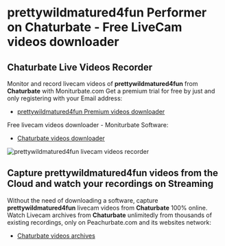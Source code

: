 # prettywildmatured4fun Performer on Chaturbate - Free LiveCam videos downloader

## Chaturbate Live Videos Recorder

Monitor and record livecam videos of **prettywildmatured4fun** from **Chaturbate** with Moniturbate.com
Get a premium trial for free by just and only registering with your Email address:
* [prettywildmatured4fun Premium videos downloader](https://moniturbate.com/request-demo-licence-key.html)

Free livecam videos downloader - Moniturbate Software:
* [Chaturbate videos downloader](https://moniturbate.com/moniturbate-download-software.html)

![prettywildmatured4fun livecam videos recorder](https://peachurnet.com/templates/moniturbate-software.png)


## Capture prettywildmatured4fun videos from the Cloud and watch your recordings on Streaming

Without the need of downloading a software, capture **prettywildmatured4fun** livecam videos from **Chaturbate** 100% online.
Watch Livecam archives from **Chaturbate** unlimitedly from thousands of existing recordings, only on Peachurbate.com and its websites network:
* [Chaturbate videos archives](https://peachurnet.com/)
